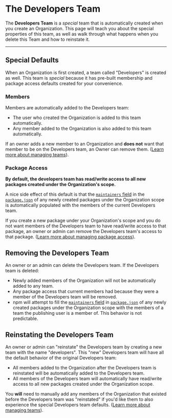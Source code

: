 # The Developers Team

The **Developers Team** is a *special* team that is automatically
created when you create an Organization. This page will teach you about
the special properties of this team, as well as walk through what
happens when you delete this Team and how to reinstate it.

<hr/>

## Special Defaults

When an Organization is first created, a team called "Developers" is created as well. This
team is *special* because it has pre-built membership and package access
defaults created for your convenience.

### Members

Members are automatically added to the Developers team:

- The user who created the Organization is added to this team automatically.
- Any member added to the Organization is also added to this
  team automatically.

If an owner adds a new member to an Organization and **does not** want
that member to be on the Developers team, an Owner can remove them. 
([Learn more about managing teams]).

### Package Access

**By default, the developers team has read/write access to all new packages
created under the Organization's scope.** 

A nice side effect of this default is that the [`maintainers` field] in 
the [`package.json`] of any newly created packages under the Organization scope
is automatically populated with the members of the current Developers team. 

If you create a new package under your Organization's scope and you do not
want members of the Developers team to have read/write access to that 
package, an owner or admin can remove the Developers team's access to that
package. ([Learn more about managing package access]).

## Removing the Developers Team

An owner or an admin can delete the Developers team. If the Developers team
is deleted:

- Newly added members of the Organization will not be automatically added to
  any team.
- Any package access that current members had because they were a member of
  the Developers team will be removed.
- npm will attempt to fill the [`maintainers` field] in [`package.json`] of
  any newly created packages under the Organization scope with the members of
  a team the publishing user is a member of. This behavior is not predictable.

## Reinstating the Developers Team

An owner or admin can "reinstate" the Developers team by creating a new team
with the name "developers". This "new" Developers team will have all the 
default behavior of the original Developers team:

- All members added to the Organization after the Developers team is 
  reinstated will be automatically added to the Developers team.
- All members of the Developers team will automatically have read/write access
  to all new packages created under the Organization scope.

You **will** need to manually add any members of the Organization that existed
before the Developers team was "reinstated" if you'd like them to also 
experience the special Developers team defaults. 
([Learn more about managing teams]).

[Learn more about managing teams]: managing-teams.md
[Learn more about managing Package Access]: managing-package-access.md
[`maintainers` field]: https://docs.npmjs.com/files/package.json#people-fields-author-contributors
[`package.json`]: https://docs.npmjs.com/files/package.json
